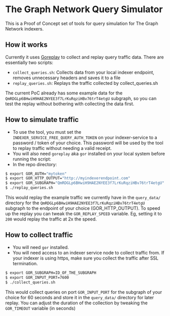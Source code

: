 # The Graph Network Query Simulator
This is a Proof of Concept set of tools for query simulation for The Graph Network indexers.

## How it works

Currently it uses [Goreplay](https://goreplay.org/) to collect and replay query traffic data. There are essentially two scripts:

 - `collect_queries.sh`: Collects data from your local indexer endpoint, removes unnecessary headers and saves it to a file
 - `replay_queries.sh`: Replays the traffic collected by collect_queries.sh

The current PoC already has some example data for the `QmRDGLp6BHwiH9HAE2NYEE3f7LrKuRqziHBv76trT4etgU` subgraph, so you can test the replay without bothering with collecting the data first.

## How to simulate traffic

- To use the tool, you must set the `INDEXER_SERVICE_FREE_QUERY_AUTH_TOKEN` on your indexer-service to a password / token of your choice. This password will be used by the tool to replay traffic without needing a valid receipt.
- You will also need `goreplay` aka `gor` installed on your local system before running the script:
- In the repo directory:

```bash
$ export GOR_AUTH="mytoken"
$ export GOR_HTTP_OUTPUT="http://myindexerendpoint.com"
$ export GOR_SUBGRAPH="QmRDGLp6BHwiH9HAE2NYEE3f7LrKuRqziHBv76trT4etgU"
$ ./replay_queries.sh
```

This would replay the example traffic we currently have in the `query_data/` directory for the `QmRDGLp6BHwiH9HAE2NYEE3f7LrKuRqziHBv76trT4etgU` subgraph to the endpoint of your choice (GOR_HTTP_OUTPUT). To speed up the replay you can tweak the `GOR_REPLAY_SPEED` variable. Eg, setting it to `200` would replay the traffic at 2x the speed.

## How to collect traffic

- You will need `gor` installed.
- You will need access to an indexer service node to collect traffic from. If your indexer is using https, make sure you collect the traffic after SSL termination.

```bash
$ export GOR_SUBGRAPH=ID_OF_THE_SUBGRAPH
$ export GOR_INPUT_PORT=7600
$ ./collect_queries.sh
```

This would collect queries on port `GOR_INPUT_PORT` for the subgraph of your choice for 60 seconds and store it in the `query_data/` directory for later replay. You can adjust the duration of the collection by tweaking the `GOR_TIMEOUT` variable (in seconds)
